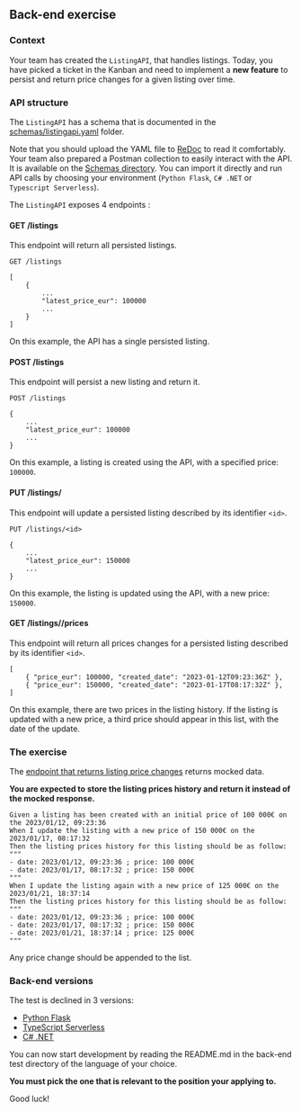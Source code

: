 ## Back-end exercise

### Context

Your team has created the `ListingAPI`, that handles listings.
Today, you have picked a ticket in the Kanban and need to implement
a **new feature** to persist and return price changes for a given listing over time.

### API structure

The `ListingAPI` has a schema that is documented in the [schemas/listingapi.yaml](./schemas/listingapi.yaml) folder.

Note that you should upload the YAML file to [ReDoc](https://redocly.github.io/redoc/) to read it comfortably.
Your team also prepared a Postman collection to easily interact with the API.
It is available on the [Schemas directory](./schemas/postman).
You can import it directly and run
API calls by choosing your environment (`Python Flask`, `C# .NET` or `Typescript Serverless`).

The `ListingAPI` exposes 4 endpoints : 

#### GET /listings

This endpoint will return all persisted listings.

```http request
GET /listings

[
    {
        ...
        "latest_price_eur": 100000
        ...
    }
]
```

On this example, the API has a single persisted listing.

#### POST /listings

This endpoint will persist a new listing and return it.

```http request
POST /listings

{
    ...
    "latest_price_eur": 100000
    ...
}
```

On this example, a listing is created using the API, with a specified price: `100000`.

#### PUT /listings/<id>

This endpoint will update a persisted listing described by its identifier `<id>`.

```http request
PUT /listings/<id>

{
    ...
    "latest_price_eur": 150000
    ...
}
```

On this example, the listing is updated using the API, with a new price: `150000`.

#### GET /listings/<id>/prices

This endpoint will return all prices changes for a persisted listing described by its identifier `<id>`.

```
[
    { "price_eur": 100000, "created_date": "2023-01-12T09:23:36Z" },
    { "price_eur": 150000, "created_date": "2023-01-17T08:17:32Z" },
]
```

On this example, there are two prices in the listing history. If the listing is updated with a new
price, a third price should appear in this list, with the date of the update.

### The exercise

The [endpoint that returns listing price changes](#get-listings-id-prices) returns mocked data. 

**You are expected to store the listing prices history and return it instead of the mocked response.**

```gherkin
Given a listing has been created with an initial price of 100 000€ on the 2023/01/12, 09:23:36
When I update the listing with a new price of 150 000€ on the 2023/01/17, 08:17:32
Then the listing prices history for this listing should be as follow:
"""
- date: 2023/01/12, 09:23:36 ; price: 100 000€ 
- date: 2023/01/17, 08:17:32 ; price: 150 000€
"""
When I update the listing again with a new price of 125 000€ on the 2023/01/21, 18:37:14
Then the listing prices history for this listing should be as follow:
"""
- date: 2023/01/12, 09:23:36 ; price: 100 000€
- date: 2023/01/17, 08:17:32 ; price: 150 000€
- date: 2023/01/21, 18:37:14 ; price: 125 000€
"""
```

Any price change should be appended to the list.

### Back-end versions

The test is declined in 3 versions:
- [Python Flask](./python-flask)
- [TypeScript Serverless](./typescript-serverless)
- [C# .NET](./c#-dotnet)

You can now start development by reading the README.md in the back-end test directory of the language of your choice.

**You must pick the one that is relevant to the position your applying to.**

Good luck!
